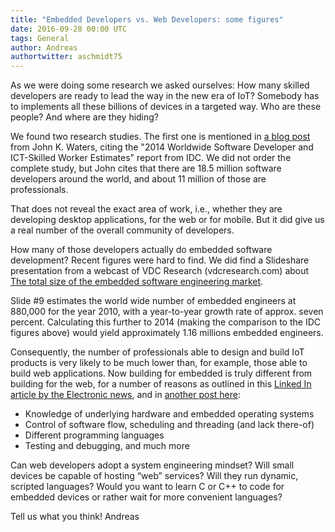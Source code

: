 ```yaml
---
title: "Embedded Developers vs. Web Developers: some figures"
date: 2016-09-28 00:00 UTC
tags: General
author: Andreas
authortwitter: aschmidt75
---
```


As we were doing some research we asked ourselves: How many skilled developers are ready to lead the way in the new era of IoT? Somebody has to implements all these billions of devices in a targeted way. Who are these people? And where are they hiding?  

We found two research studies. The first one is mentioned in [a blog post](https://adtmag.com/Blogs/WatersWorks/2014/01/Worldwide-Developer-Count.aspx) from John K. Waters, citing the "2014 Worldwide Software Developer and ICT-Skilled Worker Estimates" report from IDC. We did not order the complete study, but John cites that there are 18.5 million software developers around the world, and about 11 million of those are professionals.

That does not reveal the exact area of work, i.e., whether they are developing desktop applications, for the web or for mobile. But it did give us a real number of the overall community of developers.

How many of those developers actually do embedded software development? Recent figures were hard to find. We did find a Slideshare presentation from a webcast of VDC Research (vdcresearch.com) about [The total size of the embedded software engineering market](http://de.slideshare.net/vdcresearch/searching-for-the-total-size-of-the-embedded-software-engineering-market).

Slide #9 estimates the world wide number of embedded engineers at 880,000 for the year 2010, with a year-to-year growth rate of approx. seven percent. Calculating this further to 2014 (making the comparison to the IDC figures above) would yield approximately 1.16 millions embedded engineers.

Consequently, the number of professionals able to design and build IoT products is very likely to be much lower than, for example, those able to build web applications. Now building for embedded is truly different from building for the web, for a number of reasons as outlined in this [Linked In article by the Electronic news](https://www.linkedin.com/pulse/5-differences-between-embedded-maharajan), and in [another post here](http://www.embedded.com/electronics-news/4438618/10-skills-embedded-engineers-need-now):

-	Knowledge of underlying hardware and embedded operating systems
-	Control of software flow, scheduling and threading (and lack there-of)
-	Different programming languages
-	Testing and debugging, and much more

Can web developers adopt a system engineering mindset? Will small devices be capable of hosting “web” services? Will they run dynamic, scripted languages? Would you want to learn C or C++ to code for embedded devices or rather wait for more convenient languages?

Tell us what you think!
Andreas
